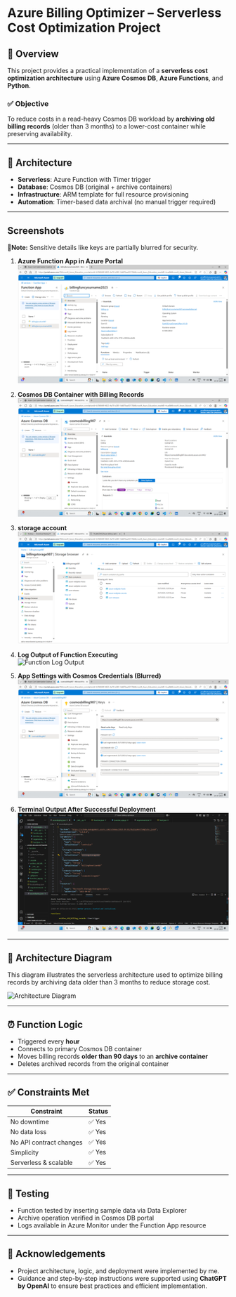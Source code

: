 # Azure Billing Optimizer – Serverless Cost Optimization Project

## 📘 Overview

This project provides a practical implementation of a **serverless cost optimization architecture** using **Azure Cosmos DB**, **Azure Functions**, and **Python**.

### ✅ Objective

To reduce costs in a read-heavy Cosmos DB workload by **archiving old billing records** (older than 3 months) to a lower-cost container while preserving availability.

---

## 🚀 Architecture

- **Serverless**: Azure Function with Timer trigger
- **Database**: Cosmos DB (original + archive containers)
- **Infrastructure**: ARM template for full resource provisioning
- **Automation**: Timer-based data archival (no manual trigger required)

---
## Screenshots

📌**Note:** Sensitive details like keys are partially blurred for security.

1. **Azure Function App in Azure Portal**  
   ![Function App in Portal](https://github.com/Prudhvi5442/Azure-billing-optimizer/blob/60a4ad551ab372756e617650182e82a1f46b3632/screenshots/Azure%20Function%20App%20in%20Azure%20Portal.png)

2. **Cosmos DB Container with Billing Records**  
   ![Cosmos DB Data](https://github.com/Prudhvi5442/Azure-billing-optimizer/blob/60a4ad551ab372756e617650182e82a1f46b3632/screenshots/Cosmos%20DB%20Container%20with%20Billing%20Records.png)

2. **storage account**  
   ![storage](https://github.com/Prudhvi5442/Azure-billing-optimizer/blob/60a4ad551ab372756e617650182e82a1f46b3632/screenshots/storage-account.png)

3. **Log Output of Function Executing**  
   ![Function Log Output](./screenshots/function-logs.png)

4. **App Settings with Cosmos Credentials (Blurred)**  
   ![App Settings](https://github.com/Prudhvi5442/Azure-billing-optimizer/blob/60a4ad551ab372756e617650182e82a1f46b3632/screenshots/App%20Settings%20with%20Cosmos%20Credentials%20(Blurred).png)

5. **Terminal Output After Successful Deployment**  
   ![Terminal Output](https://github.com/Prudhvi5442/Azure-billing-optimizer/blob/60a4ad551ab372756e617650182e82a1f46b3632/screenshots/Terminal%20Output%20After%20Successful%20Deployment.png)

---

## 🧱 Architecture Diagram

This diagram illustrates the serverless architecture used to optimize billing records by archiving data older than 3 months to reduce storage cost.

![Architecture Diagram](./screenshots/architecture.png)


---

## ⏰ Function Logic

- Triggered every **hour**
- Connects to primary Cosmos DB container
- Moves billing records **older than 90 days** to an **archive container**
- Deletes archived records from the original container

---

## ✅ Constraints Met

| Constraint                  | Status  |
|----------------------------|---------|
| No downtime                | ✅ Yes  |
| No data loss               | ✅ Yes  |
| No API contract changes    | ✅ Yes  |
| Simplicity                 | ✅ Yes  |
| Serverless & scalable      | ✅ Yes  |

---

## 🧪 Testing

- Function tested by inserting sample data via Data Explorer
- Archive operation verified in Cosmos DB portal
- Logs available in Azure Monitor under the Function App resource

---
## 🤝 Acknowledgements

- Project architecture, logic, and deployment were implemented by me.
- Guidance and step-by-step instructions were supported using **ChatGPT by OpenAI** to ensure best practices and efficient implementation.
